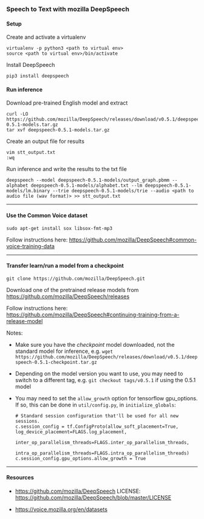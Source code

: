 ### Speech to Text with mozilla DeepSpeech

#### Setup

Create and activate a virtualenv

    virtualenv -p python3 <path to virtual env>
    source <path to virtual env>/bin/activate
    
Install DeepSpeech

    pip3 install deepspeech

#### Run inference
Download pre-trained English model and extract

    curl -LO https://github.com/mozilla/DeepSpeech/releases/download/v0.5.1/deepspeech-0.5.1-models.tar.gz
    tar xvf deepspeech-0.5.1-models.tar.gz
    
Create an output file for results
    
    vim stt_output.txt
    :wq

Run inference and write the results to the txt file

    deepspeech --model deepspeech-0.5.1-models/output_graph.pbmm --alphabet deepspeech-0.5.1-models/alphabet.txt --lm deepspeech-0.5.1-models/lm.binary --trie deepspeech-0.5.1-models/trie --audio <path to audio file (wav format)> >> stt_output.txt


***
#### Use the Common Voice dataset

```sudo apt-get install sox libsox-fmt-mp3```

Follow instructions here: https://github.com/mozilla/DeepSpeech#common-voice-training-data
***

#### Transfer learn/run a model from a checkpoint
```git clone https://github.com/mozilla/DeepSpeech.git```

Download one of the pretrained release models from https://github.com/mozilla/DeepSpeech/releases

Follow instructions here: https://github.com/mozilla/DeepSpeech#continuing-training-from-a-release-model

Notes:
* Make sure you have the *checkpoint* model downloaded, not the standard model for inference, e.g. ```wget https://github.com/mozilla/DeepSpeech/releases/download/v0.5.1/deepspeech-0.5.1-checkpoint.tar.gz```
* Depending on the model version you want to use, you may need to switch to a different tag, e.g. ```git checkout tags/v0.5.1``` if using the 0.5.1 model
* You may need to set the ```allow_growth``` option for tensorflow gpu_options. If so, this can be done in ```util/config.py```, in ```initialize_globals```:

     ```
     # Standard session configuration that'll be used for all new sessions.
    c.session_config = tf.ConfigProto(allow_soft_placement=True, log_device_placement=FLAGS.log_placement,
                                        inter_op_parallelism_threads=FLAGS.inter_op_parallelism_threads,
                                        intra_op_parallelism_threads=FLAGS.intra_op_parallelism_threads)
    c.session_config.gpu_options.allow_growth = True
    ```

***
#### Resources
* https://github.com/mozilla/DeepSpeech
LICENSE: https://github.com/mozilla/DeepSpeech/blob/master/LICENSE

* https://voice.mozilla.org/en/datasets

